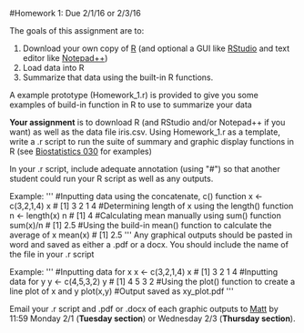 #Homework 1: Due 2/1/16 or 2/3/16

The goals of this assignment are to:

1. Download your own copy of [R](https://www.r-project.org) (and optional a GUI like [RStudio](http://www.rstudio.com) and text editor like [Notepad++](https://notepad-plus-plus.org/))
2. Load data into R
3. Summarize that data using the built-in R functions.

A example prototype (Homework_1.r) is provided to give you some examples of build-in function in R to use to summarize your data

**Your assignment** is to download R (and RStudio and/or Notepad++ if you want) as well as the data file iris.csv. Using Homework_1.r as a template, write a .r script to run the suite of summary and graphic display functions in R (see [Biostatistics 030](http://biotoolbox.binghamton.edu/Biostatistics/2014%20Biostatistics%20Zar/Biostatistics%20Worksheets%20pdf/030-2010%20Biostatistics.pdf) for examples)

In your .r script, include adequate annotation (using "#") so that another student could run your R script as well as any outputs. 

Example:
'''
    #Inputting data using the concatenate, c() function
    x <- c(3,2,1,4)
    x
    # [1] 3 2 1 4
    #Determining length of x using the length() function
    n <- length(x)
    n
    # [1] 4
    #Calculating mean manually using sum() function
    sum(x)/n
    # [1] 2.5
    #Using the build-in mean() function to calculate the average of x
    mean(x)
    # [1] 2.5
'''
Any graphical outputs should be pasted in word and saved as either a .pdf or a docx. You should include the name of the file in your .r script 

Example:
'''
    #Inputting data for x
    x <- c(3,2,1,4)
    x
    # [1] 3 2 1 4
    #Inputting data for y
    y <- c(4,5,3,2)
    y
    # [1] 4 5 3 2
    #Using the plot() function to create a line  plot of x and y
    plot(x,y)
    #Output saved as xy_plot.pdf
'''

Email your .r script and .pdf or .docx of each graphic outputs to [Matt](mlundqu1@binghamton.edu) by 11:59 Monday 2/1 (**Tuesday section**) or Wednesday 2/3 (**Thursday section**).
